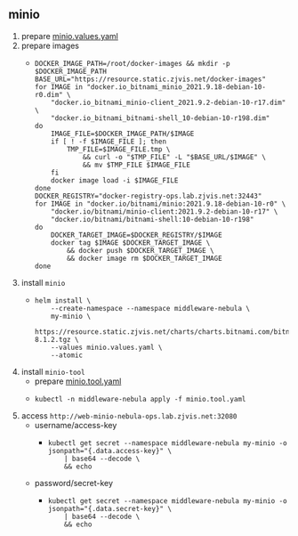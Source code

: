 ## minio

1. prepare [minio.values.yaml](resource/minio.values.yaml.md)
2. prepare images
    * ```shell
      DOCKER_IMAGE_PATH=/root/docker-images && mkdir -p $DOCKER_IMAGE_PATH
      BASE_URL="https://resource.static.zjvis.net/docker-images"
      for IMAGE in "docker.io_bitnami_minio_2021.9.18-debian-10-r0.dim" \
          "docker.io_bitnami_minio-client_2021.9.2-debian-10-r17.dim" \
          "docker.io_bitnami_bitnami-shell_10-debian-10-r198.dim"
      do
          IMAGE_FILE=$DOCKER_IMAGE_PATH/$IMAGE
          if [ ! -f $IMAGE_FILE ]; then
              TMP_FILE=$IMAGE_FILE.tmp \
                  && curl -o "$TMP_FILE" -L "$BASE_URL/$IMAGE" \
                  && mv $TMP_FILE $IMAGE_FILE
          fi
          docker image load -i $IMAGE_FILE
      done
      DOCKER_REGISTRY="docker-registry-ops.lab.zjvis.net:32443"
      for IMAGE in "docker.io/bitnami/minio:2021.9.18-debian-10-r0" \
          "docker.io/bitnami/minio-client:2021.9.2-debian-10-r17" \
          "docker.io/bitnami/bitnami-shell:10-debian-10-r198"
      do
          DOCKER_TARGET_IMAGE=$DOCKER_REGISTRY/$IMAGE
          docker tag $IMAGE $DOCKER_TARGET_IMAGE \
              && docker push $DOCKER_TARGET_IMAGE \
              && docker image rm $DOCKER_TARGET_IMAGE
      done
      ```
3. install `minio`
    * ```shell
      helm install \
          --create-namespace --namespace middleware-nebula \
          my-minio \
          https://resource.static.zjvis.net/charts/charts.bitnami.com/bitnami/minio-8.1.2.tgz \
          --values minio.values.yaml \
          --atomic
      ```
4. install `minio-tool`
    * prepare [minio.tool.yaml](resource/minio.tool.yaml.md)
    * ```shell
      kubectl -n middleware-nebula apply -f minio.tool.yaml
      ```
5. access `http://web-minio-nebula-ops.lab.zjvis.net:32080`
    * username/access-key
        + ```shell
          kubectl get secret --namespace middleware-nebula my-minio -o jsonpath="{.data.access-key}" \
              | base64 --decode \
              && echo
          ```
    * password/secret-key
        + ```shell
          kubectl get secret --namespace middleware-nebula my-minio -o jsonpath="{.data.secret-key}" \
              | base64 --decode \
              && echo
          ```